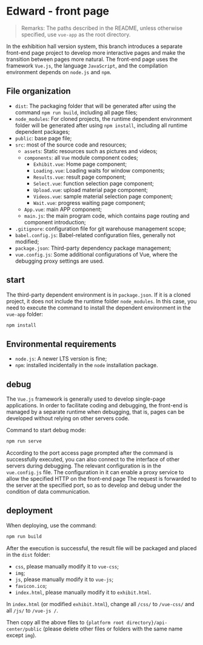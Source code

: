 # Edward - front page

> Remarks: The paths described in the README, unless otherwise specified, use `vue-app` as the root directory.

In the exhibition hall version system, this branch introduces a separate front-end page project to develop more interactive pages and make the transition between pages more natural. The front-end page uses the framework `Vue.js`, the language `JavaScript`, and the compilation environment depends on `node.js` and `npm`.

## File organization

- `dist`: The packaging folder that will be generated after using the command `npm run build`, including all page files;
- `node_modules`: For cloned projects, the runtime dependent environment folder will be generated after using `npm install`, including all runtime dependent packages;
- `public`: base page file;
- `src`: most of the source code and resources;
     - `assets`: Static resources such as pictures and videos;
     - `components`: all `Vue` module component codes;
         - `Exhibit.vue`: Home page component;
         - `Loading.vue`: Loading waits for window components;
         - `Results.vue`: result page component;
         - `Select.vue`: function selection page component;
         - `Upload.vue`: upload material page component;
         - `Videos.vue`: sample material selection page component;
         - `Wait.vue`: progress waiting page component;
     - `App.vue`: main APP component;
     - `main.js`: the main program code, which contains page routing and component introduction;
- `.gitignore`: configuration file for git warehouse management scope;
- `babel.config.js`: Babel-related configuration files, generally not modified;
- `package.json`: Third-party dependency package management;
- `vue.config.js`: Some additional configurations of Vue, where the debugging proxy settings are used.

## start

The third-party dependent environment is in `package.json`. If it is a cloned project, it does not include the runtime folder `node_modules`. In this case, you need to execute the command to install the dependent environment in the `vue-app` folder:

```bash
npm install
```

## Environmental requirements

- `node.js`: A newer LTS version is fine;
- `npm`: installed incidentally in the `node` installation package.

## debug

The `Vue.js` framework is generally used to develop single-page applications. In order to facilitate coding and debugging, the front-end is managed by a separate runtime when debugging, that is, pages can be developed without relying on other servers code.

Command to start debug mode:

```bash
npm run serve
```

According to the port access page prompted after the command is successfully executed, you can also connect to the interface of other servers during debugging. The relevant configuration is in the `vue.config.js` file. The configuration in it can enable a proxy service to allow the specified HTTP on the front-end page The request is forwarded to the server at the specified port, so as to develop and debug under the condition of data communication.

## deployment

When deploying, use the command:

```bash
npm run build
```

After the execution is successful, the result file will be packaged and placed in the `dist` folder:

- `css`, please manually modify it to `vue-css`;
- `img`;
- `js`, please manually modify it to `vue-js`;
- `favicon.ico`;
- `index.html`, please manually modify it to `exhibit.html`.

In `index.html` (or modified `exhibit.html`), change all `/css/` to `/vue-css/` and all `/js/` to `/vue-js /`.

Then copy all the above files to `{platform root directory}/api-center/public` (please delete other files or folders with the same name except `img`).